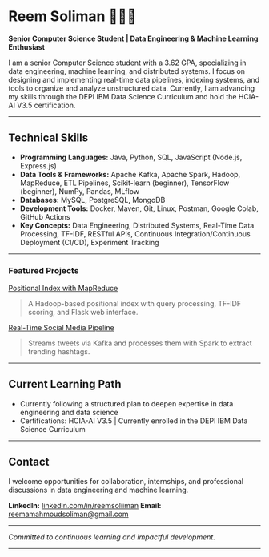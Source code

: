 # Reem Soliman 👩🏻‍💻

**Senior Computer Science Student | Data Engineering & Machine Learning Enthusiast**

I am a senior Computer Science student with a 3.62 GPA, specializing in data engineering, machine learning, and distributed systems. I focus on designing and implementing real-time data pipelines, indexing systems, and tools to organize and analyze unstructured data. Currently, I am advancing my skills through the DEPI IBM Data Science Curriculum and hold the HCIA-AI V3.5 certification.

---

## Technical Skills

* **Programming Languages:** Java, Python, SQL, JavaScript (Node.js, Express.js)
* **Data Tools & Frameworks:** Apache Kafka, Apache Spark, Hadoop, MapReduce, ETL Pipelines, Scikit-learn (beginner), TensorFlow (beginner), NumPy, Pandas, MLflow
* **Databases:** MySQL, PostgreSQL, MongoDB
* **Development Tools:** Docker, Maven, Git, Linux, Postman, Google Colab, GitHub Actions
* **Key Concepts:** Data Engineering, Distributed Systems, Real-Time Data Processing, TF-IDF, RESTful APIs, Continuous Integration/Continuous Deployment (CI/CD), Experiment Tracking

---

### Featured Projects  
 [Positional Index with MapReduce](https://github.com/Reemsoliiman/positional-index-MapReduce)  
> A Hadoop-based positional index with query processing, TF-IDF scoring, and Flask web interface.

 [Real-Time Social Media Pipeline](https://github.com/Reemsoliiman/social-media-pipeline)  
> Streams tweets via Kafka and processes them with Spark to extract trending hashtags.

---

## Current Learning Path

* Currently following a structured plan to deepen expertise in data engineering and data science
* Certifications: HCIA-AI V3.5 | Currently enrolled in the DEPI IBM Data Science Curriculum

---

## Contact

I welcome opportunities for collaboration, internships, and professional discussions in data engineering and machine learning.

**LinkedIn:** [linkedin.com/in/reemsoliiman](https://linkedin.com/in/reemsoliiman)
**Email:** [reemamahmoudsoliman@gmail.com ](mailto:reemamahmoudsoliman@gmail.com)

---

*Committed to continuous learning and impactful development.*

---
